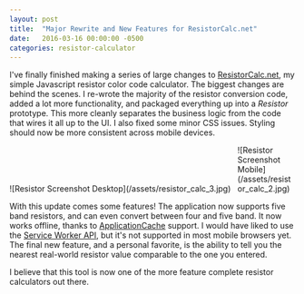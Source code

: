 ```yaml
---
layout: post
title:  "Major Rewrite and New Features for ResistorCalc.net"
date:   2016-03-16 00:00:00 -0500
categories: resistor-calculator
---
```


I've finally finished making a series of large changes to [ResistorCalc.net](http://www.resistorcalc.net), my simple Javascript resistor color code calculator. The biggest changes are behind the scenes. I re-wrote the majority of the resistor conversion code, added a lot more functionality, and packaged everything up into a *Resistor* prototype. This more cleanly separates the business logic from the code that wires it all up to the UI. I also fixed some minor CSS issues. Styling should now be more consistent across mobile devices.

<div class='image-container' style='width:79%;display:inline-block;'>
![Resistor Screenshot Desktop](/assets/resistor_calc_3.jpg)
</div>
<div class='image-container' style='width:20%;display:inline-block;'>
![Resistor Screenshot Mobile](/assets/resistor_calc_2.jpg)
</div>

With this update comes some features! The application now supports five band resistors, and can even convert between four and five band. It now works offline, thanks to [ApplicationCache](https://developer.mozilla.org/en-US/docs/Web/HTML/Using_the_application_cache) support. I would have liked to use the [Service Worker API](https://developer.mozilla.org/en-US/docs/Web/API/Service_Worker_API/Using_Service_Workers), but it's not supported in most mobile browsers yet. The final new feature, and a personal favorite, is the ability to tell you the nearest real-world resistor value comparable to the one you entered. 

I believe that this tool is now one of the more feature complete resistor calculators out there.
